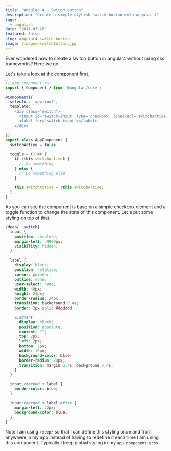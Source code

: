 ```yaml
---
title: "Angular 4 - Switch button"
description: "Create a simple stylish switch button with angular 4"
tags:
  - angular4
date: "2017-07-26"
featured: false
slug: angular4-switch-button
image: /images/switchButton.jpg
---
```


Ever wondered how to create a switch button in angular4 without using css frameworks? Here we go..

Let's take a look at the component first.

``` typescript
// app.component.ts
import { Component } from '@angular/core';

@Component({
  selector: 'app-root',
  template: `
    <div class="switch">
      <input id='switch-input' type='checkbox' [checked]='switchActive' (click)='toggle()'>
      <label for='switch-input'></label>
    </div>
  `
})
export class AppComponent {
  switchActive = false

  toggle = () => {
    if (this.switchActive) {
      // Do something
    } else {
      // Do something else
    }

    this.switchActive = !this.switchActive;
  }
}
```

As you can see the component is base on a simple checkbox element and a toggle function to change the state of this component. Let's put some styling on top of that..

``` scss
/deep/ .switch{
  input {
    position: absolute;
    margin-left: -9999px;
    visibility: hidden;
  }

  label {
    display: block;
    position: relative;
    cursor: pointer;
    outline: none;
    user-select: none;
    width: 46px;
    height: 24px;
    border-radius: 24px;
    transition: background 0.4s;
    border: 2px solid #dddddd;

    &:after{
      display: block;
      position: absolute;
      content: "";
      top: 2px;
      left: 2px;
      bottom: 2px;
      width: 16px;
      background-color: blue;
      border-radius: 20px;
      transition: margin 0.4s, background 0.4s;
    }
  }

  input:checked + label {
    border-color: blue;
  }

  input:checked + label:after {
    margin-left: 22px;
    background-color: blue;
  }
}
```

Note I am using `/deep/` so that I can define this styling once and from anywhere in my app instead of having to redefine it each time I am using this component. Typically I keep global styling in my `app.component.scss`.
